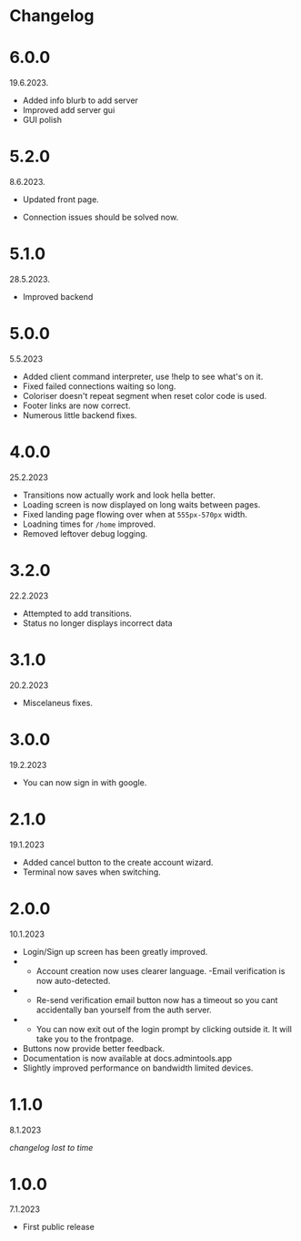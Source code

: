 # Changelog

# 6.0.0
19.6.2023.
- Added info blurb to add server
- Improved add server gui
- GUI polish

# 5.2.0
8.6.2023.
- Updated front page.

- Connection issues should be solved now.

# 5.1.0
28.5.2023.

- Improved backend

# 5.0.0
5.5.2023
- Added client command interpreter, use !help to see what's on it.
- Fixed failed connections waiting so long.
- Coloriser doesn't repeat segment when reset color code is used.
- Footer links are now correct.
- Numerous little backend fixes.

# 4.0.0
25.2.2023
- Transitions now actually work and look hella better.
- Loading screen is now displayed on long waits between pages.
- Fixed landing page flowing over when at `555px-570px` width.
- Loadning times for `/home` improved.
- Removed leftover debug logging.

# 3.2.0
22.2.2023
- Attempted to add transitions.
- Status no longer displays incorrect data

# 3.1.0
20.2.2023
- Miscelaneus fixes.

# 3.0.0
19.2.2023
- You can now sign in with google.

# 2.1.0
19.1.2023
- Added cancel button to the create account wizard.
- Terminal now saves when switching.

# 2.0.0
10.1.2023
- Login/Sign up screen has been greatly improved.
- - Account creation now uses clearer language.
-Email verification is now auto-detected.
- - Re-send verification email button now has a timeout so you cant accidentally ban yourself from the auth server.
- - You can now exit out of the login prompt by clicking outside it. It will take you to the frontpage.
- Buttons now provide better feedback.
- Documentation is now available at docs.admintools.app
- Slightly improved performance on bandwidth limited devices.

# 1.1.0
8.1.2023

*changelog lost to time*

# 1.0.0
7.1.2023
- First public release